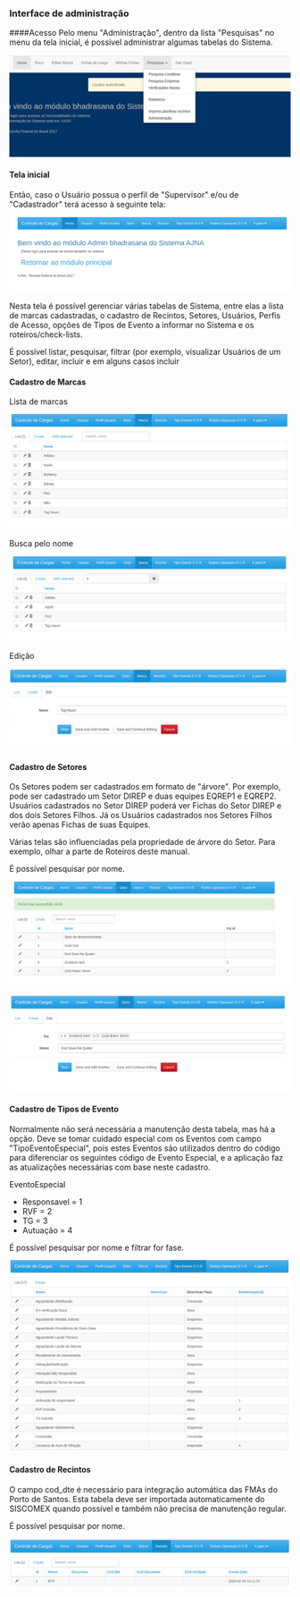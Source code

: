 ### Interface de administração

####Acesso
Pelo menu "Administração", dentro da lista "Pesquisas" no menu da tela inicial, 
é possível administrar algumas tabelas do Sistema.

![Menu inicical](../images/menu.png)

#### Tela inicial
Então, caso o Usuário possua o perfil de "Supervisor" e/ou de "Cadastrador" 
terá acesso à seguinte tela:

![Tela completa de administracao](../images/admincompleto.png)

Nesta tela é possível gerenciar várias tabelas de Sistema, entre elas a lista de 
marcas cadastradas, o cadastro de Recintos, Setores, Usuários, Perfis de Acesso, 
opções de Tipos de Evento a informar no Sistema e os roteiros/check-lists.

É possível listar, pesquisar, filtrar (por exemplo, visualizar Usuários de um Setor), 
editar, incluir e em alguns casos incluir

#### Cadastro de Marcas

Lista de marcas

![Tela de Marcas](../images/marcas1.png)

Busca pelo nome

![Tela de Marcas](../images/marcas2.png)

Edição

![Tela de Marcas](../images/marcas3.png)


#### Cadastro de Setores

Os Setores podem ser cadastrados em formato de "árvore". Por exemplo, pode ser cadastrado um
Setor DIREP e duas equipes EQREP1 e EQREP2. Usuários cadastrados no Setor DIREP poderá ver Fichas
do Setor DIREP e dos dois Setores Filhos. Já os Usuários cadastrados nos Setores Filhos verão apenas
Fichas de suas Equipes.

Várias telas são influenciadas pela propriedade de árvore do Setor. Para exemplo, olhar a parte de
Roteiros deste manual.

É possível pesquisar por nome.

![Tela de Setores](../images/setor1.png)

![Tela de Setores](../images/setor2.png)


#### Cadastro de Tipos de Evento

Normalmente não será necessária a manutenção desta tabela, mas há a opção. Deve se tomar 
cuidado especial com os Eventos com campo "TipoEventoEspecial", pois estes Eventos são utilizados
dentro do código para diferenciar os seguintes código de Evento Especial, e a aplicação faz as atualizações
necessárias com base neste cadastro.

EventoEspecial
- Responsavel = 1
- RVF = 2
- TG = 3
- Autuação = 4

É possível pesquisar por nome e filtrar for fase.

![Lista de Tipos de Evento](../images/eventos1.png)

#### Cadastro de Recintos

O campo cod_dte é necessário para integração automática das FMAs do Porto de Santos. 
Esta tabela deve ser importada automaticamente do SISCOMEX quando possível e também não precisa
de manutenção regular. 

É possível pesquisar por nome.

![Tela de Recintos](../images/recintos1.png)

 
